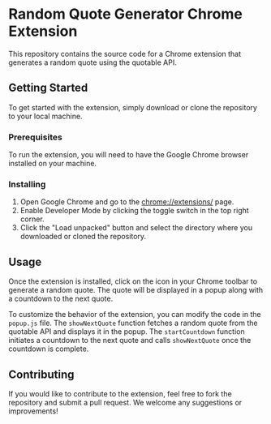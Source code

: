 # Random Quote Generator Chrome Extension

This repository contains the source code for a Chrome extension that generates a random quote using the quotable API.

## Getting Started

To get started with the extension, simply download or clone the repository to your local machine.

### Prerequisites

To run the extension, you will need to have the Google Chrome browser installed on your machine.

### Installing

1. Open Google Chrome and go to the [chrome://extensions/](chrome://extensions/) page.
2. Enable Developer Mode by clicking the toggle switch in the top right corner.
3. Click the "Load unpacked" button and select the directory where you downloaded or cloned the repository.

## Usage

Once the extension is installed, click on the icon in your Chrome toolbar to generate a random quote. The quote will be displayed in a popup along with a countdown to the next quote.

To customize the behavior of the extension, you can modify the code in the `popup.js` file. The `showNextQuote` function fetches a random quote from the quotable API and displays it in the popup. The `startCountdown` function initiates a countdown to the next quote and calls `showNextQuote` once the countdown is complete.

## Contributing

If you would like to contribute to the extension, feel free to fork the repository and submit a pull request. We welcome any suggestions or improvements!
